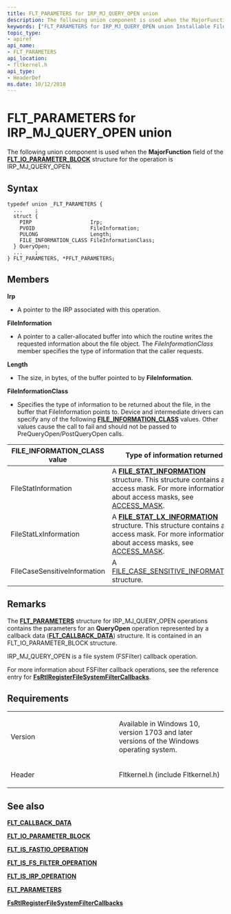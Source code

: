 ```yaml
---
title: FLT_PARAMETERS for IRP_MJ_QUERY_OPEN union
description: The following union component is used when the MajorFunction field of the FLT_IO_PARAMETER_BLOCK structure for the operation is IRP_MJ_QUERY_OPEN.
keywords: ["FLT_PARAMETERS for IRP_MJ_QUERY_OPEN union Installable File System Drivers", "FLT_PARAMETERS union Installable File System Drivers", "PFLT_PARAMETERS union pointer Installable File System Drivers"]
topic_type:
- apiref
api_name:
- FLT_PARAMETERS
api_location:
- fltkernel.h
api_type:
- HeaderDef
ms.date: 10/12/2018
---
```


# FLT\_PARAMETERS for IRP_MJ_QUERY_OPEN union


The following union component is used when the **MajorFunction** field of the [**FLT\_IO\_PARAMETER\_BLOCK**](/windows-hardware/drivers/ddi/fltkernel/ns-fltkernel-_flt_io_parameter_block) structure for the operation is IRP_MJ_QUERY_OPEN.

## Syntax

```ManagedCPlusPlus
typedef union _FLT_PARAMETERS {
  ...    ;
  struct {
    PIRP                   Irp;
    PVOID                  FileInformation;
    PULONG                 Length;
    FILE_INFORMATION_CLASS FileInformationClass;
  } QueryOpen;
  ...    ;
} FLT_PARAMETERS, *PFLT_PARAMETERS;
```

## Members

**Irp**  
* A pointer to the IRP associated with this operation. 

**FileInformation**  
* A pointer to a caller-allocated buffer into which the routine writes the requested information about the file object. The *FileInformationClass* member specifies the type of information that the caller requests. 

**Length**
*  The size, in bytes, of the buffer pointed to by **FileInformation**.

**FileInformationClass**
* Specifies the type of information to be returned about the file, in the buffer that FileInformation points to. Device and intermediate drivers can specify any of the following [**FILE_INFORMATION_CLASS**](/windows-hardware/drivers/ddi/wdm/ne-wdm-_file_information_class) values. Other values cause the call to fail and should not be passed to PreQueryOpen/PostQueryOpen calls. 

| FILE_INFORMATION_CLASS value | Type of information returned |
| --- | --- |
| FileStatInformation | A [**FILE_STAT_INFORMATION**](/windows-hardware/drivers/ddi/ntifs/ns-ntifs-_file_stat_information) structure. This structure contains an access mask. For more information about access masks, see [ACCESS_MASK](../kernel/access-mask.md). 
| FileStatLxInformation | A [**FILE_STAT_LX_INFORMATION**](/windows-hardware/drivers/ddi/ntifs/ns-ntifs-_file_stat_lx_information) structure. This structure contains an access mask. For more information about access masks, see [ACCESS_MASK](../kernel/access-mask.md). 
| FileCaseSensitiveInformation | A [FILE_CASE_SENSITIVE_INFORMATION](/windows-hardware/drivers/ddi/ntifs/ns-ntifs-_file_stat_information) structure. |

## Remarks


The [**FLT\_PARAMETERS**](/windows-hardware/drivers/ddi/fltkernel/ns-fltkernel-_flt_parameters) structure for IRP_MJ_QUERY_OPEN operations contains the parameters for an **QueryOpen** operation represented by a callback data ([**FLT\_CALLBACK\_DATA**](/windows-hardware/drivers/ddi/fltkernel/ns-fltkernel-_flt_callback_data)) structure. It is contained in an FLT\_IO\_PARAMETER\_BLOCK structure.

IRP_MJ_QUERY_OPEN is a file system (FSFilter) callback operation.

For more information about FSFilter callback operations, see the reference entry for [**FsRtlRegisterFileSystemFilterCallbacks**](/windows-hardware/drivers/ddi/ntifs/nf-ntifs-fsrtlregisterfilesystemfiltercallbacks).

## Requirements


<table>
<colgroup>
<col width="50%" />
<col width="50%" />
</colgroup>
<tbody>
<tr class="odd">
<td align="left"><p>Version</p></td>
<td align="left"><p>Available in Windows 10, version 1703 and later versions of the Windows operating system.</p></td>
</tr>
<tr class="even">
<td align="left"><p>Header</p></td>
<td align="left">Fltkernel.h (include Fltkernel.h)</td>
</tr>
</tbody>
</table>

## See also


[**FLT\_CALLBACK\_DATA**](/windows-hardware/drivers/ddi/fltkernel/ns-fltkernel-_flt_callback_data)

[**FLT\_IO\_PARAMETER\_BLOCK**](/windows-hardware/drivers/ddi/fltkernel/ns-fltkernel-_flt_io_parameter_block)

[**FLT\_IS\_FASTIO\_OPERATION**](/windows-hardware/drivers/ddi/index)

[**FLT\_IS\_FS\_FILTER\_OPERATION**](/previous-versions/ff544648(v=vs.85))

[**FLT\_IS\_IRP\_OPERATION**](/previous-versions/ff544654(v=vs.85))

[**FLT\_PARAMETERS**](/windows-hardware/drivers/ddi/fltkernel/ns-fltkernel-_flt_parameters)

[**FsRtlRegisterFileSystemFilterCallbacks**](/windows-hardware/drivers/ddi/ntifs/nf-ntifs-fsrtlregisterfilesystemfiltercallbacks)
